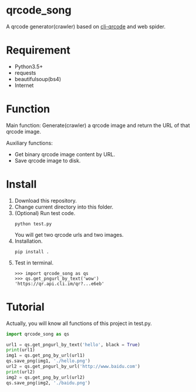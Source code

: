 # qrcode_song
A qrcode generator(crawler) based on [cli-qrcode](https://cli.im/) and web spider.

# Requirement
* Python3.5+
* requests
* beautifulsoup(bs4)
* Internet

# Function
Main function: Generate(crawler) a qrcode image and return the URL of that qrcode image.

Auxiliary functions:
* Get binary qrcode image content by URL.
* Save qrcode image to disk.

# Install
1. Download this repository.
2. Change current directory into this folder.
3. (Optional) Run test code.
    ```
    python test.py
    ```
    You will get two qrcode urls and two images.
4. Installation.
    ```
    pip install .
    ```
5. Test in terminal.
    ```
    >>> import qrcode_song as qs
    >>> qs.get_pngurl_by_text('wow')
    'https://qr.api.cli.im/qr?...e6eb'
    ```

# Tutorial
Actually, you will know all functions of this project in test.py.
```Python
import qrcode_song as qs

url1 = qs.get_pngurl_by_text('hello', black = True)
print(url1)
img1 = qs.get_png_by_url(url1)
qs.save_png(img1, './hello.png')
url2 = qs.get_pngurl_by_url('http://www.baidu.com')
print(url2)
img2 = qs.get_png_by_url(url2)
qs.save_png(img2, './baidu.png')
```
